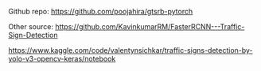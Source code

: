 Github repo: https://github.com/poojahira/gtsrb-pytorch

Other source: https://github.com/KavinkumarRM/FasterRCNN---Traffic-Sign-Detection

https://www.kaggle.com/code/valentynsichkar/traffic-signs-detection-by-yolo-v3-opencv-keras/notebook
